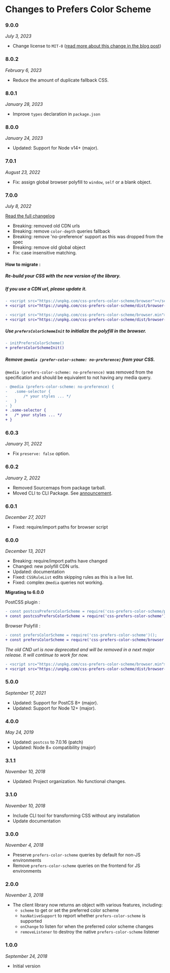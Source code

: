 # Changes to Prefers Color Scheme

### 9.0.0

_July 3, 2023_

- Change license to `MIT-0` ([read more about this change in the blog post](https://preset-env.cssdb.org/blog/license-change/))

### 8.0.2

_February 6, 2023_

- Reduce the amount of duplicate fallback CSS.

### 8.0.1

_January 28, 2023_

- Improve `types` declaration in `package.json`

### 8.0.0

_January 24, 2023_

- Updated: Support for Node v14+ (major).

### 7.0.1

_August 23, 2022_

- Fix: assign global browser polyfill to `window`, `self` or a blank object.

### 7.0.0

_July 8, 2022_

[Read the full changelog](https://github.com/csstools/postcss-plugins/wiki/PostCSS-Preset-Env-8)

- Breaking: removed old CDN urls
- Breaking: remove `color-depth` queries fallback
- Breaking: remove 'no-preference' support as this was dropped from the spec
- Breaking: remove old global object
- Fix: case insensitive matching.

#### How to migrate :

##### Re-build your CSS with the new version of the library.

##### If you use a CDN url, please update it.

```diff
- <script src="https://unpkg.com/css-prefers-color-scheme/browser"></script>
+ <script src="https://unpkg.com/css-prefers-color-scheme/dist/browser-global.js"></script>
```

```diff
- <script src="https://unpkg.com/css-prefers-color-scheme/browser.min"></script>
+ <script src="https://unpkg.com/css-prefers-color-scheme/dist/browser-global.js"></script>
```

##### Use `prefersColorSchemeInit` to initialize the polyfill in the browser.

```diff
- initPrefersColorScheme()
+ prefersColorSchemeInit()
```

##### Remove `@media (prefer-color-scheme: no-preference)` from your CSS.

`@media (prefers-color-scheme: no-preference)` was removed from the specification and should be equivalent to not having any media query.

```diff
- @media (prefers-color-scheme: no-preference) {
- 	.some-selector {
- 		/* your styles ... */
- 	}
- }
+ .some-selector {
+ 	/* your styles ... */
+ }
```

### 6.0.3

_January 31, 2022_

- Fix `preserve: false` option.

### 6.0.2

_January 2, 2022_

- Removed Sourcemaps from package tarball.
- Moved CLI to CLI Package. See [announcement](https://github.com/csstools/postcss-plugins/discussions/121).

### 6.0.1

_December 27, 2021_

- Fixed: require/import paths for browser script

### 6.0.0

_December 13, 2021_

- Breaking: require/import paths have changed
- Changed: new polyfill CDN urls.
- Updated: documentation
- Fixed: `CSSRuleList` edits skipping rules as this is a live list.
- Fixed: complex `@media` queries not working.

**Migrating to 6.0.0**

PostCSS plugin :

```diff
- const postcssPrefersColorScheme = require('css-prefers-color-scheme/postcss');
+ const postcssPrefersColorScheme = require('css-prefers-color-scheme');
```

Browser Polyfill :

```diff
- const prefersColorScheme = require('css-prefers-color-scheme')();
+ const prefersColorScheme = require('css-prefers-color-scheme/browser')();
```

_The old CND url is now deprecated and will be removed in a next major release._
_It will continue to work for now._

```diff
- <script src="https://unpkg.com/css-prefers-color-scheme/browser.min"></script>
+ <script src="https://unpkg.com/css-prefers-color-scheme/dist/browser-global.js"></script>
```

### 5.0.0

_September 17, 2021_

- Updated: Support for PostCS 8+ (major).
- Updated: Support for Node 12+ (major).

### 4.0.0

_May 24, 2019_

- Updated: `postcss` to 7.0.16 (patch)
- Updated: Node 8+ compatibility (major)

### 3.1.1

_November 10, 2018_

- Updated: Project organization. No functional changes.

### 3.1.0

_November 10, 2018_

- Include CLI tool for transforming CSS without any installation
- Update documentation

### 3.0.0

_November 4, 2018_

- Preserve `prefers-color-scheme` queries by default for non-JS environments
- Remove `prefers-color-scheme` queries on the frontend for JS environments

### 2.0.0

_November 3, 2018_

- The client library now returns an object with various features, including:
  - `scheme` to get or set the preferred color scheme
  - `hasNativeSupport` to report whether `prefers-color-scheme` is supported
  - `onChange` to listen for when the preferred color scheme changes
  - `removeListener` to destroy the native `prefers-color-scheme` listener

### 1.0.0

_September 24, 2018_

- Initial version
